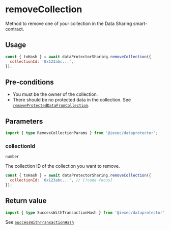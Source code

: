 # removeCollection

Method to remove one of your collection in the Data Sharing smart-contract.

## Usage

```js
const { txHash } = await dataProtectorSharing.removeCollection({
  collectionId: '0x123abc...',
});
```

## Pre-conditions

- You must be the owner of the collection.
- There should be no protected data in the collection. See
  [`removeProtectedDataFromCollection`](./removeProtectedDataFromCollection.md).

## Parameters

```ts twoslash
import { type RemoveCollectionParams } from '@iexec/dataprotector';
```

### collectionId

`number`

The collection ID of the collection you want to remove.

```js
const { txHash } = await dataProtectorSharing.removeCollection({
  collectionId: '0x123abc...', // [!code focus]
});
```

## Return value

```ts twoslash
import { type SuccessWithTransactionHash } from '@iexec/dataprotector';
```

See [`SuccessWithTransactionHash`](../../types.md#successwithtransactionhash)
